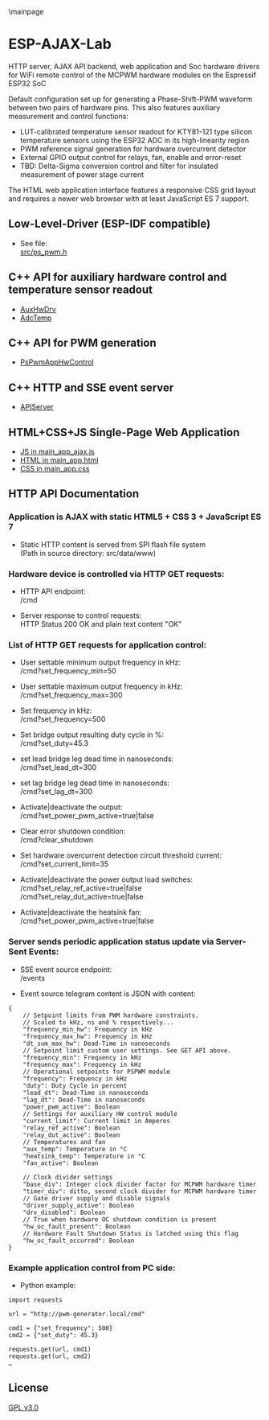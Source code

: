 \mainpage
# ESP-AJAX-Lab
HTTP server, AJAX API backend, web application and Soc hardware drivers
for WiFi remote control of the MCPWM hardware modules on the
Espressif ESP32 SoC

Default configuration set up for generating a Phase-Shift-PWM waveform
between two pairs of hardware pins. This also features auxiliary
measurement and control functions:

* LUT-calibrated temperature sensor readout for KTY81-121 type silicon
  temperature sensors using the ESP32 ADC in its high-linearity region
* PWM reference signal generation for hardware overcurrent detector
* External GPIO output control for relays, fan, enable and error-reset
* TBD: Delta-Sigma conversion control and filter for insulated measurement
  of power stage current

The HTML web application interface features a responsive CSS grid layout and
requires a newer web browser with at least JavaScript ES 7 support.

## Low-Level-Driver (ESP-IDF compatible)
* See file:<br>
[src/ps_pwm.h](ps__pwm_8h.html)

## C++ API for auxiliary hardware control and temperature sensor readout
* [AuxHwDrv](class_aux_hw_drv.html)
* [AdcTemp](adc__temp_8hpp.html)

## C++ API for PWM generation
* [PsPwmAppHwControl](class_ps_pwm_app_hw_control.html)

## C++ HTTP and SSE event server
* [APIServer](class_a_p_i_server.html)

## HTML+CSS+JS Single-Page Web Application
* [JS in main_app_ajax.js](../../src/data/www/main_app_ajax.js)
* [HTML in main_app.html](../../src/data/www/main_app.html)
* [CSS in main_app.css](../../src/data/www/main_app.css)


## HTTP API Documentation

### Application is AJAX with static HTML5 + CSS 3 + JavaScript ES 7
* Static HTTP content is served from SPI flash file system<br>
(Path in source directory: src/data/www)

### Hardware device is controlled via HTTP GET requests:
* HTTP API endpoint:<br>
/cmd

* Server response to control requests:<br>
HTTP Status 200 OK and plain text content "OK"

### List of HTTP GET requests for application control:

* User settable minimum output frequency in kHz:<br>
/cmd?set_frequency_min=50

* User settable maximum output frequency in kHz:<br>
/cmd?set_frequency_max=300

* Set frequency in kHz:<br>
/cmd?set_frequency=500

* Set bridge output resulting duty cycle in %:<br>
/cmd?set_duty=45.3

* set lead bridge leg dead time in nanoseconds:<br>
/cmd?set_lead_dt=300

* set lag bridge leg dead time in nanoseconds:<br>
/cmd?set_lag_dt=300

* Activate|deactivate the output:<br>
/cmd?set_power_pwm_active=true|false

* Clear error shutdown condition:<br>
/cmd?clear_shutdown

* Set hardware overcurrent detection circuit threshold current:<br>
/cmd?set_current_limit=35

* Activate|deactivate the power output load switches:<br>
/cmd?set_relay_ref_active=true|false<br>
/cmd?set_relay_dut_active=true|false

* Activate|deactivate the heatsink fan:<br>
/cmd?set_power_pwm_active=true|false

### Server sends periodic application status update via Server-Sent Events:
* SSE event source endpoint:<br>
/events

* Event source telegram content is JSON with content:
```
{
    // Setpoint limits from PWM hardware constraints.
    // Scaled to kHz, ns and % respectively...
    "frequency_min_hw": Frequency in kHz
    "frequency_max_hw": Frequency in kHz
    "dt_sum_max_hw": Dead-Time in nanoseconds
    // Setpoint limit custom user settings. See GET API above.
    "frequency_min": Frequency in kHz
    "frequency_max": Frequency in kHz
    // Operational setpoints for PSPWM module
    "frequency": Frequency in kHz
    "duty": Duty Cycle in percent
    "lead_dt": Dead-Time in nanoseconds
    "lag_dt": Dead-Time in nanoseconds
    "power_pwm_active": Boolean
    // Settings for auxiliary HW control module
    "current_limit": Current limit in Amperes
    "relay_ref_active": Boolean
    "relay_dut_active": Boolean
    // Temperatures and fan
    "aux_temp": Temperature in °C
    "heatsink_temp": Temperature in °C
    "fan_active": Boolean

    // Clock divider settings
    "base_div": Integer clock divider factor for MCPWM hardware timer
    "timer_div": ditto, second clock divider for MCPWM hardware timer
    // Gate driver supply and disable signals
    "driver_supply_active": Boolean
    "drv_disabled": Boolean
    // True when hardware OC shutdown condition is present
    "hw_oc_fault_present": Boolean
    // Hardware Fault Shutdown Status is latched using this flag
    "hw_oc_fault_occurred": Boolean
}
```

### Example application control from PC side:
* Python example:
```
import requests

url = "http://pwm-generator.local/cmd"

cmd1 = {"set_frequency": 500}
cmd2 = {"set_duty": 45.3}

requests.get(url, cmd1)
requests.get(url, cmd2)
…
```

## License
[GPL v3.0](./LICENSE)
